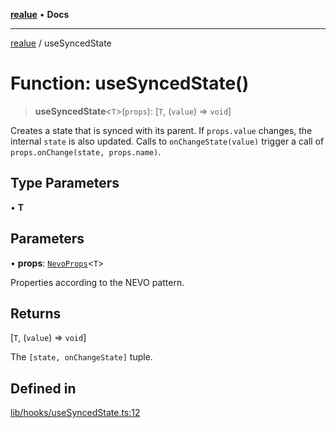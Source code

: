 [**realue**](../README.md) • **Docs**

***

[realue](../README.md) / useSyncedState

# Function: useSyncedState()

> **useSyncedState**\<`T`\>(`props`): [`T`, (`value`) => `void`]

Creates a state that is synced with its parent.
If `props.value` changes, the internal `state` is also updated.
Calls to `onChangeState(value)` trigger a call of `props.onChange(state, props.name)`.

## Type Parameters

• **T**

## Parameters

• **props**: [`NevoProps`](../type-aliases/NevoProps.md)\<`T`\>

Properties according to the NEVO pattern.

## Returns

[`T`, (`value`) => `void`]

The `[state, onChangeState]` tuple.

## Defined in

[lib/hooks/useSyncedState.ts:12](https://github.com/nevoland/realue/blob/23357baeee67e2e83a0bceccc257348ca52e5775/lib/hooks/useSyncedState.ts#L12)

